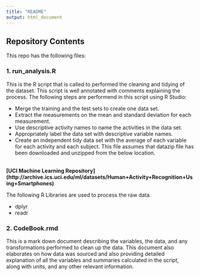 ```yaml
---
title: "README"
output: html_document
---
```

## Repository Contents
This repo has the following files:

### 1. run_analysis.R

This is the R script that is called to performed the cleaning and tidying of the dataset. This script is well annotated with comments explaining the process. The following steps are performend in this script using R Studio:

- Merge the training and the test sets to create one data set.
- Extract the measurements on the mean and standard deviation for each measurement. 
- Use descriptive activity names to name the activities in the data set.
- Appropriately label the data set with descriptive variable names. 
- Create an independent tidy data set with the average of each variable for each activity and each subject.
This file assumes that datazip file has been downloaded and unzipped from the below location.<br />
<br />
<b>[UCI Machine Learning Repository](http://archive.ics.uci.edu/ml/datasets/Human+Activity+Recognition+Using+Smartphones)</b>

The following R Libraries are used to process the raw data.

- dplyr
- readr

### 2. CodeBook.rmd

This is a mark down document describing the variables, the data, and any transformations performed to clean up the data. This document also elaborates on how data was sourced and also providing detailed explanation of all the variables and summaries calculated in the script, along with units, and any other relevant information.
